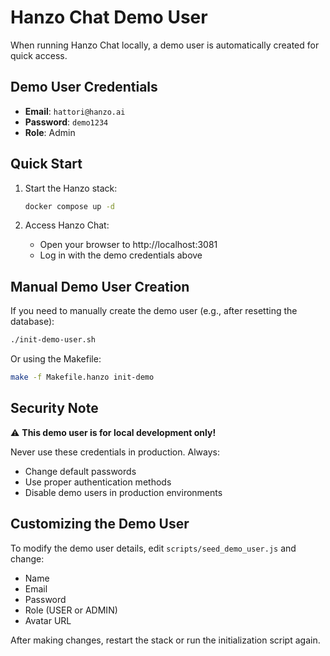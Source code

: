 # Hanzo Chat Demo User

When running Hanzo Chat locally, a demo user is automatically created for quick access.

## Demo User Credentials

- **Email**: `hattori@hanzo.ai`
- **Password**: `demo1234`
- **Role**: Admin

## Quick Start

1. Start the Hanzo stack:
   ```bash
   docker compose up -d
   ```

2. Access Hanzo Chat:
   - Open your browser to http://localhost:3081
   - Log in with the demo credentials above

## Manual Demo User Creation

If you need to manually create the demo user (e.g., after resetting the database):

```bash
./init-demo-user.sh
```

Or using the Makefile:

```bash
make -f Makefile.hanzo init-demo
```

## Security Note

⚠️ **This demo user is for local development only!** 

Never use these credentials in production. Always:
- Change default passwords
- Use proper authentication methods
- Disable demo users in production environments

## Customizing the Demo User

To modify the demo user details, edit `scripts/seed_demo_user.js` and change:
- Name
- Email
- Password
- Role (USER or ADMIN)
- Avatar URL

After making changes, restart the stack or run the initialization script again.